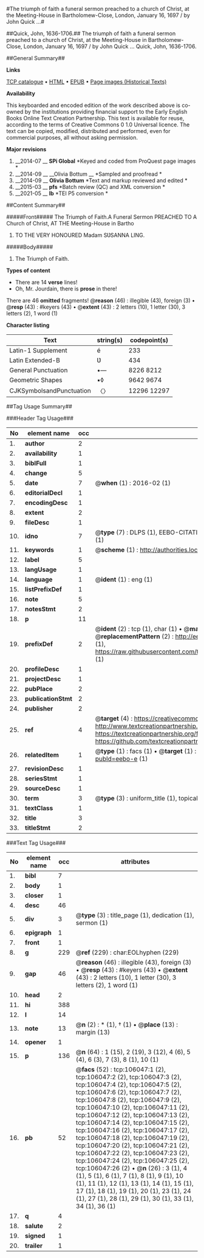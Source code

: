#The triumph of faith a funeral sermon preached to a church of Christ, at the Meeting-House in Bartholomew-Close, London, January 16, 1697 / by John Quick ...#

##Quick, John, 1636-1706.##
The triumph of faith a funeral sermon preached to a church of Christ, at the Meeting-House in Bartholomew-Close, London, January 16, 1697 / by John Quick ...
Quick, John, 1636-1706.

##General Summary##

**Links**

[TCP catalogue](http://www.ota.ox.ac.uk/tcp/)  • 
[HTML](http://tei.it.ox.ac.uk/tcp/Texts-HTML/free/A70/A70915.html)  • 
[EPUB](http://tei.it.ox.ac.uk/tcp/Texts-EPUB/free/A70/A70915.epub) • 
[Page images (Historical Texts)](https://historicaltexts.jisc.ac.uk/eebo-17161921e)

**Availability**

This keyboarded and encoded edition of the work described above is co-owned by the
    institutions providing financial support to the Early English Books Online Text Creation
    Partnership. This text is available for reuse, according to the terms of  Creative Commons 0 1.0 Universal
    licence. The text can be copied, modified, distributed and performed, even for commercial
    purposes, all without asking permission.

**Major revisions**

1. __2014-07 __ __SPi Global__ *Keyed and coded from ProQuest page images *
1. __2014-09 __ __Olivia Bottum __ *Sampled and proofread *
1. __2014-09 __ __Olivia Bottum__ *Text and markup reviewed and edited *
1. __2015-03 __ __pfs__ *Batch review (QC) and XML conversion *
1. __2021-05 __ __lb__ *TEI P5 conversion *

##Content Summary##

#####Front#####
The Triumph of Faith.A Funeral Sermon PREACHED TO A Church of Christ, AT THE Meeting-House in Bartho
1. TO THE VERY HONOURED Madam SƲSANNA LING.

#####Body#####

1. The Triumph of Faith.

**Types of content**

  * There are 14 **verse** lines!
  * Oh, Mr. Jourdain, there is **prose** in there!

There are 46 **omitted** fragments! 
 @__reason__ (46) : illegible (43), foreign (3)  •  @__resp__ (43) : #keyers (43)  •  @__extent__ (43) : 2 letters (10), 1 letter (30), 3 letters (2), 1 word (1)

**Character listing**


|Text|string(s)|codepoint(s)|
|---|---|---|
|Latin-1 Supplement|é|233|
|Latin Extended-B|Ʋ|434|
|General Punctuation|•—|8226 8212|
|Geometric Shapes|▪◊|9642 9674|
|CJKSymbolsandPunctuation|〈〉|12296 12297|

##Tag Usage Summary##

###Header Tag Usage###

|No|element name|occ|attributes|
|---|---|---|---|
|1.|__author__|2||
|2.|__availability__|1||
|3.|__biblFull__|1||
|4.|__change__|5||
|5.|__date__|7| @__when__ (1) : 2016-02 (1)|
|6.|__editorialDecl__|1||
|7.|__encodingDesc__|1||
|8.|__extent__|2||
|9.|__fileDesc__|1||
|10.|__idno__|7| @__type__ (7) : DLPS (1), EEBO-CITATION (1), VID (1), EEBO-PROQUEST (1), STC (2), OCLC (1)|
|11.|__keywords__|1| @__scheme__ (1) : http://authorities.loc.gov/ (1)|
|12.|__label__|5||
|13.|__langUsage__|1||
|14.|__language__|1| @__ident__ (1) : eng (1)|
|15.|__listPrefixDef__|1||
|16.|__note__|5||
|17.|__notesStmt__|2||
|18.|__p__|11||
|19.|__prefixDef__|2| @__ident__ (2) : tcp (1), char (1)  •  @__matchPattern__ (2) : ([0-9\-]+):([0-9IVX]+) (1), (.+) (1)  •  @__replacementPattern__ (2) : http://eebo.chadwyck.com/downloadtiff?vid=$1&page=$2 (1), https://raw.githubusercontent.com/textcreationpartnership/Texts/master/tcpchars.xml#$1 (1)|
|20.|__profileDesc__|1||
|21.|__projectDesc__|1||
|22.|__pubPlace__|2||
|23.|__publicationStmt__|2||
|24.|__publisher__|2||
|25.|__ref__|4| @__target__ (4) : https://creativecommons.org/publicdomain/zero/1.0/ (1), http://www.textcreationpartnership.org/docs/. (1), https://textcreationpartnership.org/faq/#faq05 (1), https://github.com/textcreationpartnership (1)|
|26.|__relatedItem__|1| @__type__ (1) : facs (1)  •  @__target__ (1) : https://data.historicaltexts.jisc.ac.uk/view?pubId=eebo-e (1)|
|27.|__revisionDesc__|1||
|28.|__seriesStmt__|1||
|29.|__sourceDesc__|1||
|30.|__term__|3| @__type__ (3) : uniform_title (1), topical_term (2)|
|31.|__textClass__|1||
|32.|__title__|3||
|33.|__titleStmt__|2||


###Text Tag Usage###

|No|element name|occ|attributes|
|---|---|---|---|
|1.|__bibl__|7||
|2.|__body__|1||
|3.|__closer__|1||
|4.|__desc__|46||
|5.|__div__|3| @__type__ (3) : title_page (1), dedication (1), sermon (1)|
|6.|__epigraph__|1||
|7.|__front__|1||
|8.|__g__|229| @__ref__ (229) : char:EOLhyphen (229)|
|9.|__gap__|46| @__reason__ (46) : illegible (43), foreign (3)  •  @__resp__ (43) : #keyers (43)  •  @__extent__ (43) : 2 letters (10), 1 letter (30), 3 letters (2), 1 word (1)|
|10.|__head__|2||
|11.|__hi__|388||
|12.|__l__|14||
|13.|__note__|13| @__n__ (2) : * (1), † (1)  •  @__place__ (13) : margin (13)|
|14.|__opener__|1||
|15.|__p__|136| @__n__ (64) : 1 (15), 2 (19), 3 (12), 4 (6), 5 (4), 6 (3), 7 (3), 8 (1), 10 (1)|
|16.|__pb__|52| @__facs__ (52) : tcp:106047:1 (2), tcp:106047:2 (2), tcp:106047:3 (2), tcp:106047:4 (2), tcp:106047:5 (2), tcp:106047:6 (2), tcp:106047:7 (2), tcp:106047:8 (2), tcp:106047:9 (2), tcp:106047:10 (2), tcp:106047:11 (2), tcp:106047:12 (2), tcp:106047:13 (2), tcp:106047:14 (2), tcp:106047:15 (2), tcp:106047:16 (2), tcp:106047:17 (2), tcp:106047:18 (2), tcp:106047:19 (2), tcp:106047:20 (2), tcp:106047:21 (2), tcp:106047:22 (2), tcp:106047:23 (2), tcp:106047:24 (2), tcp:106047:25 (2), tcp:106047:26 (2)  •  @__n__ (26) : 3 (1), 4 (1), 5 (1), 6 (1), 7 (1), 8 (1), 9 (1), 10 (1), 11 (1), 12 (1), 13 (1), 14 (1), 15 (1), 17 (1), 18 (1), 19 (1), 20 (1), 23 (1), 24 (1), 27 (1), 28 (1), 29 (1), 30 (1), 33 (1), 34 (1), 36 (1)|
|17.|__q__|4||
|18.|__salute__|2||
|19.|__signed__|1||
|20.|__trailer__|1||
